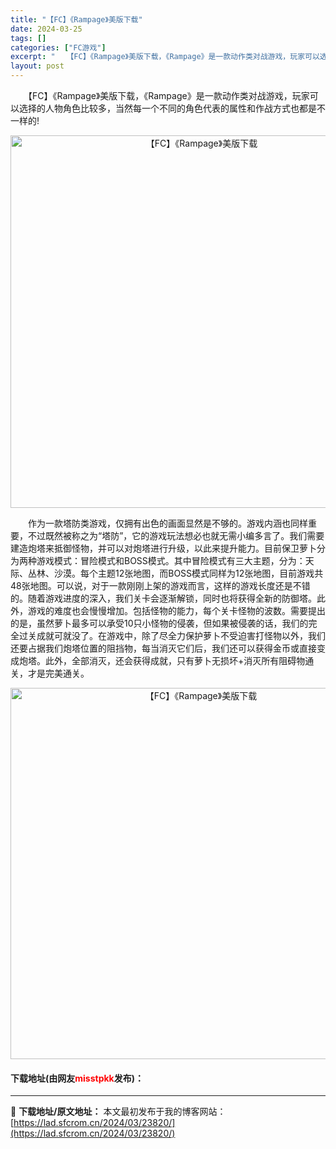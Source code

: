 ```yaml
---
title: "【FC】《Rampage》美版下载"
date: 2024-03-25
tags: []
categories: ["FC游戏"]
excerpt: "　　【FC】《Rampage》美版下载，《Rampage》是一款动作类对战游戏，玩家可以选择的人物角色比较多，当然每一个不同的角色代表的属性和作战方式也都是不一样的! 　　作为一款塔防类游戏，仅拥有出色的画面显然是不够的。游戏内涵也同样重要，不过既然被称之为&ldquo;塔防&rdquo;，它的游戏&hellip;"
layout: post
---
```


 <p>　　【FC】《Rampage》美版下载，《Rampage》是一款动作类对战游戏，玩家可以选择的人物角色比较多，当然每一个不同的角色代表的属性和作战方式也都是不一样的!</p> <p align="center"><img align="" border="0" src="https://lad.sfcrom.cn/wp-content/uploads/2024/03/20240325_6601989b80e76.png" width="596" alt="【FC】《Rampage》美版下载" /></p> <p>　　作为一款塔防类游戏，仅拥有出色的画面显然是不够的。游戏内涵也同样重要，不过既然被称之为&ldquo;塔防&rdquo;，它的游戏玩法想必也就无需小编多言了。我们需要建造炮塔来抵御怪物，并可以对炮塔进行升级，以此来提升能力。目前保卫萝卜分为两种游戏模式：冒险模式和BOSS模式。其中冒险模式有三大主题，分为：天际、丛林、沙漠。每个主题12张地图，而BOSS模式同样为12张地图，目前游戏共48张地图。可以说，对于一款刚刚上架的游戏而言，这样的游戏长度还是不错的。随着游戏进度的深入，我们关卡会逐渐解锁，同时也将获得全新的防御塔。此外，游戏的难度也会慢慢增加。包括怪物的能力，每个关卡怪物的波数。需要提出的是，虽然萝卜最多可以承受10只小怪物的侵袭，但如果被侵袭的话，我们的完全过关成就可就没了。在游戏中，除了尽全力保护萝卜不受迫害打怪物以外，我们还要占据我们炮塔位置的阻挡物，每当消灭它们后，我们还可以获得金币或直接变成炮塔。此外，全部消灭，还会获得成就，只有萝卜无损坏+消灭所有阻碍物通关，才是完美通关。</p> <p align="center"><img align="" border="0" src="https://lad.sfcrom.cn/wp-content/uploads/2024/03/20240325_6601989cf03e2.png" width="594" alt="【FC】《Rampage》美版下载" /></p> <p><h4>下载地址(由网友<font color="red">misstpkk</font>发布)：</h4></p> 

---
📖 **下载地址/原文地址：** 本文最初发布于我的博客网站：[https://lad.sfcrom.cn/2024/03/23820/](https://lad.sfcrom.cn/2024/03/23820/)
